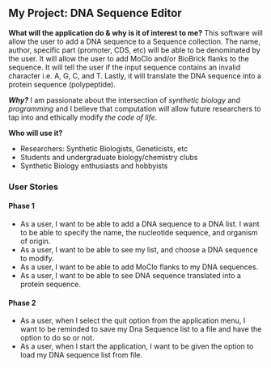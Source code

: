 ## My Project: DNA Sequence Editor

**What will the application do & why is it of interest to me?**
This software will allow the user to add a DNA sequence to a Sequence collection. The name, author, specific part 
(promoter, CDS, etc) will be able to be denominated by the user. It will allow the user to add MoClo and/or BioBrick 
flanks to the sequence. It will tell the user if the input sequence contains an invalid character i.e. A, G, C, and T. 
Lastly, it will translate the DNA sequence into a protein sequence (polypeptide). 

***Why?*** I am passionate about the intersection of *synthetic biology* and *programming* and I believe that 
computation will allow future researchers to tap into and ethically modify *the code of life*.

**Who will use it?**
- Researchers: Synthetic Biologists, Geneticists, etc 
- Students and undergraduate biology/chemistry clubs
- Synthetic Biology enthusiasts and hobbyists

### User Stories
#### Phase 1
- As a user, I want to be able to add a DNA sequence to a DNA list. I want to be able to specify
the name, the nucleotide sequence, and organism of origin.
- As a user, I want to be able to see my list, and choose a DNA sequence to modify.
- As a user, I want to be able to add MoClo flanks to my DNA sequences.
- As a user, I want to be able to see DNA sequence translated into a protein sequence.
#### Phase 2
- As a user, when I select the quit option from the application menu, I want to be reminded to save my Dna Sequence list 
to a file and have the option to do so or not. 
- As a user, when I start the application, I want to be given the option to load my DNA sequence list from file.